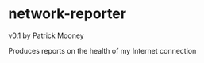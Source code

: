 # network-reporter

v0.1 by Patrick Mooney

Produces reports on the health of my Internet connection
